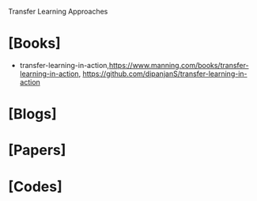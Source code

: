 Transfer Learning Approaches

# [Books]
+ transfer-learning-in-action,https://www.manning.com/books/transfer-learning-in-action, https://github.com/dipanjanS/transfer-learning-in-action


# [Blogs]

# [Papers]

# [Codes]

